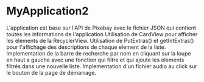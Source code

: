 # MyApplication2
L'application est base sur l'API de Pixabay avec le fichier JSON qui contient toutes les informations de l'application
Utilisation de CardView pour afficher les elements de la RecyclerView.
Utilisation de PutExtras() et getIntExtras() pour l'affichage des descriptions de chaque element de la liste.
Implementation de la barre de recherche par nom en cliquant sur la loupe en haut a gauche avec une fonction qui filtre et qui ajoute les elements filtrés dans une nouvelle liste.
Implementation d'un fichier audio au click sur le bouton de la page de démarrage.

